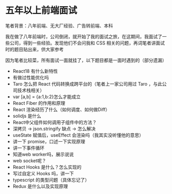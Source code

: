# 五年以上前端面试

笔者背景：八年前端、无大厂经验、广告转前端、本科

我在做了八年前端时，公司倒闭，就开始了我的面试之旅，在这期间，我面试了一些公司，得到一些经验。发现他们不会问我和 CSS 相关的问题，再词笔者讲面试时的题目贴出来，供大家参考

因为笔者比较菜，所有面试一面就挂了，以下题目都是一面时遇到的（部分遗漏）

- React18 有什么新特性
- 有做过性能优化吗
- Taro 怎么把 React 代码转换成跨平台的（笔者上一家公司用过 Taro ，与此公司技术栈相关）
- var [a,b] = {a:1,b:2}怎么才能成立
- React Fiber 的作用和原理
- React 渲染经历了什么（如何调度、如何做Diff）
- solidjs 是什么
- React中父组件如何调用子组件中的方法？
- 深拷贝 -> json.stringify 缺点 -> 怎么解决
- useState 赋值后，useEffect 会渲染吗（我其实没听懂他的意思）
- 讲一下 promise，口述一下实现原理
- 讲一下事件循环
- 知道web worker吗，展示说说
- web socket呢？
- React Hooks 是什么？怎么实现的
- 写过自定义 Hooks 吗，讲一下
- typescript 的类型问题（具体忘记了） 
- Redux 是什么以及实现原理







